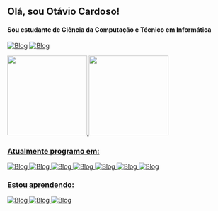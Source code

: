 ## Olá, sou Otávio Cardoso!
#### Sou estudante de Ciência da Computação e Técnico em Informática

[![Blog](https://img.shields.io/badge/Instagram-E4405F?style=for-the-badge&logo=instagram&logoColor=white)](https://www.instagram.com/otaviohenrique19/)
[![Blog](https://img.shields.io/badge/LinkedIn-0077B5?style=for-the-badge&logo=linkedin&logoColor=white)](https://www.linkedin.com/in/otaviohcardoso/)

<div>
  <a href="https://github.com/otaviohc19">
  <img height="180em" src="https://github-readme-stats.vercel.app/api/top-langs/?username=otaviohc19&layout=compact&langs_count=7&theme=dracula"/>
  <img height="180em" src="https://github-readme-stats.vercel.app/api?username=otaviohc19&show_icons=true&theme=dracula&include_all_commits=true&count_private=true"/>
</div>

### Atualmente programo em:

![Blog](https://img.shields.io/badge/Java-ED8B00?style=for-the-badge&logo=openjdk&logoColor=white)
![Blog](https://img.shields.io/badge/C-00599C?style=for-the-badge&logo=c&logoColor=white)
![Blog](https://img.shields.io/badge/HTML5-E34F26?style=for-the-badge&logo=html5&logoColor=white)
![Blog](https://img.shields.io/badge/CSS-239120?&style=for-the-badge&logo=css3&logoColor=white)
![Blog](https://img.shields.io/badge/Bootstrap-563D7C?style=for-the-badge&logo=bootstrap&logoColor=white)
![Blog](https://img.shields.io/badge/jQuery-0769AD?style=for-the-badge&logo=jquery&logoColor=white)
![Blog](https://img.shields.io/badge/JavaScript-323330?style=for-the-badge&logo=javascript&logoColor=F7DF1E)
  
### Estou aprendendo:
  
![Blog](https://img.shields.io/badge/Python-3776AB?style=for-the-badge&logo=python&logoColor=white)
![Blog](https://img.shields.io/badge/Unity-100000?style=for-the-badge&logo=unity&logoColor=white)
![Blog](https://img.shields.io/badge/Linux-E34F26?style=for-the-badge&logo=linux&logoColor=black)
